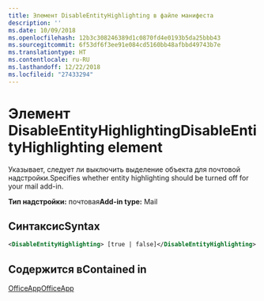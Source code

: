 ```yaml
---
title: Элемент DisableEntityHighlighting в файле манифеста
description: ''
ms.date: 10/09/2018
ms.openlocfilehash: 12b3c308246389d1c0870fd4e0193b5da25bbb43
ms.sourcegitcommit: 6f53df6f3ee91e084cd5160bb48afbbd49743b7e
ms.translationtype: HT
ms.contentlocale: ru-RU
ms.lasthandoff: 12/22/2018
ms.locfileid: "27433294"
---
```

# <a name="disableentityhighlighting-element"></a><span data-ttu-id="2920e-102">Элемент DisableEntityHighlighting</span><span class="sxs-lookup"><span data-stu-id="2920e-102">DisableEntityHighlighting element</span></span>

<span data-ttu-id="2920e-103">Указывает, следует ли выключить выделение объекта для почтовой надстройки.</span><span class="sxs-lookup"><span data-stu-id="2920e-103">Specifies whether entity highlighting should be turned off for your mail add-in.</span></span>

<span data-ttu-id="2920e-104">**Тип надстройки:** почтовая</span><span class="sxs-lookup"><span data-stu-id="2920e-104">**Add-in type:** Mail</span></span>

## <a name="syntax"></a><span data-ttu-id="2920e-105">Синтаксис</span><span class="sxs-lookup"><span data-stu-id="2920e-105">Syntax</span></span>

```XML
<DisableEntityHighlighting> [true | false]</DisableEntityHighlighting>
```

## <a name="contained-in"></a><span data-ttu-id="2920e-106">Содержится в</span><span class="sxs-lookup"><span data-stu-id="2920e-106">Contained in</span></span>

[<span data-ttu-id="2920e-107">OfficeApp</span><span class="sxs-lookup"><span data-stu-id="2920e-107">OfficeApp</span></span>](officeapp.md)

